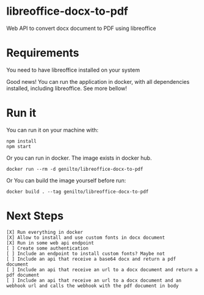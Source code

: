 # libreoffice-docx-to-pdf
Web API to convert docx document to PDF using libreoffice

# Requirements
You need to have libreoffice installed on your system

Good news! 
You can run the application in docker, with all dependencies installed, including libreoffice. See more bellow!

# Run it
You can run it on your machine with:
```
npm install
npm start
```

Or you can run in docker. The image exists in docker hub.
```
docker run --rm -d genilto/libreoffice-docx-to-pdf
```

Or You can build the image yourself before run:
```
docker build . --tag genilto/libreoffice-docx-to-pdf
```
# Next Steps
```
[X] Run everything in docker
[X] Allow to install and use custom fonts in docx document
[X] Run in some web api endpoint
[ ] Create some authentication
[ ] Include an endpoint to install custom fonts? Maybe not
[ ] Include an api that receive a base64 docx and return a pdf document
[ ] Include an api that receive an url to a docx document and return a pdf document
[ ] Include an api that receive an url to a docx document and an webhook url and calls the webhook with the pdf document in body
```
